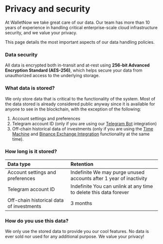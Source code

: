 # Privacy and security

At WalletNow we take great care of our data. Our team has more than 10 years of experience in handling critical enterprise-scale cloud infrastructure security, and we value your privacy.

This page details the most important aspects of our data handling policies.

### Data security

All data is encrypted both in-transit and at-rest using **256-bit Advanced Encryption Standard \(AES-256\)**, which helps secure your data from unauthorized access to the underlying storage.

### What data is stored?

We only store data that is critical to the functionality of the system. Most of the data stored is already considered public anyway since it is available for anyone to see in the blockchain, with the exception of the following:

1. Account settings and preferences
2. Telegram account ID \(only if you are using our [Telegram Bot](features/telegram-bot.md) integration\)
3. Off-chain historical data of investments \(only if you are using the [Time Machine](coming-soon/time-machine.md) and [Binance Exchange Integration](features/binance-exchange-integration.md) functionality at the same time\).

### How long is it stored?

| Data type | Retention |
| :--- | :--- |
| Account settings and preferences | Indefinite We may purge unused accounts after 1 year of inactivity |
| Telegram account ID | Indefinite You can unlink at any time to delete this data forever |
| Off-chain historical data of investments | 3 months |

### How do you use this data?

We only use the stored data to provide you our cool features. No data is ever sold nor used for any additional purpose. We value your privacy!

